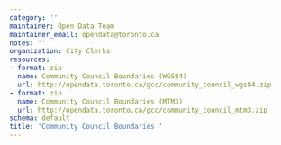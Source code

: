```yaml
---
category: ''
maintainer: Open Data Team
maintainer_email: opendata@toronto.ca
notes: ''
organization: City Clerks
resources:
- format: zip
  name: Community Council Boundaries (WGS84)
  url: http://opendata.toronto.ca/gcc/community_council_wgs84.zip
- format: zip
  name: Community Council Boundaries (MTM3)
  url: http://opendata.toronto.ca/gcc/community_council_mtm3.zip
schema: default
title: 'Community Council Boundaries '
---
```

